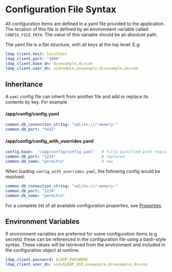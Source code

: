 # Configuration File Syntax
All configuration items are defined in a yaml file provided to the application.
The location of this file is defined by an environment variable called 
`CONFIG_FILE_PATH`. The value of this variable should be an absolute path.

The yaml file is a flat structure, with all keys at the top level. E.g:

```yaml
ldap_client.host: localhost
ldap_client.port: "3890"
ldap_client.base_dn: dc=example,dc=com
ldap_client.user_dn: uid=admin,ou=people,dc=example,dc=com
```

## Inheritance
A `yaml` config file can inherit from another file and add or replace its contents by key. For example

#### /app/config/config.yaml
```yaml
common.db_connection_string: "sqlite:///:memory:"
common.db_port: "5432"
```

#### /app/config/config_with_overrides.yaml
```yaml
config.base:  "/app/config/config.yaml"   # fully qualified path required
common.db_port: "1234"                    # replaced
common.db_name: "permitta"                # new
```

When loading `config_with_overrides.yaml`, the following config would be resolved:
```yaml
common.db_connection_string: "sqlite:///:memory:"
common.db_port: "1234"
common.db_name: "permitta"
```

For a complete list of all available configuration properties, see [Properties](properties.md).

## Environment Variables
If environment variables are preferred for some configuration items (e.g secrets)
these can be referenced in the configuration file using a bash-style syntax. These
values will be retrieved from the environment and included in the configuration
object at runtime.

```yaml
ldap_client.password: $LDAP_PASSWORD 
ldap_client.user_dn: uid=$LDAP_UID,ou=people,dc=example,dc=com
```
